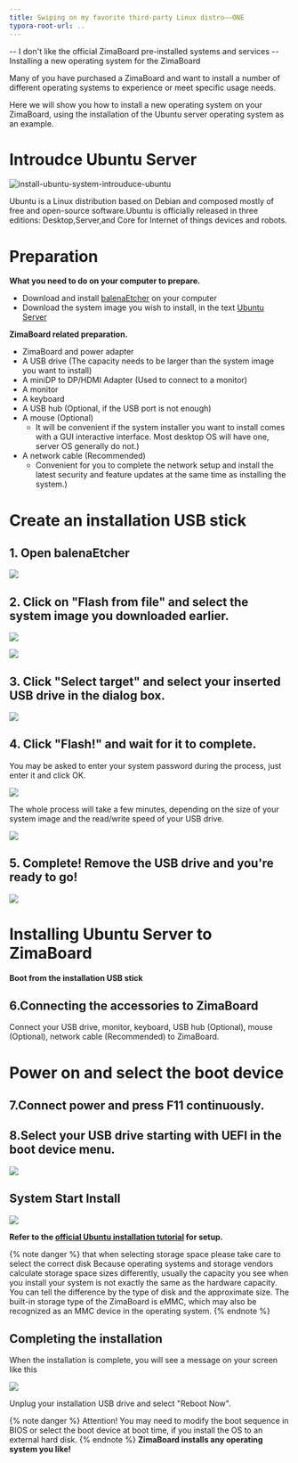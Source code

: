 ```yaml
---
title: Swiping on my favorite third-party Linux distro——ONE
typora-root-url: ..
---
```

-- I don't like the official ZimaBoard pre-installed systems and services
-- Installing a new operating system for the ZimaBoard

Many of you have purchased a ZimaBoard and want to install a number of different operating systems to experience or meet specific usage needs.

Here we will show you how to install a new operating system on your ZimaBoard, using the installation of the Ubuntu server operating system as an example.

# Introudce Ubuntu Server 

![install-ubuntu-system-introuduce-ubuntu](/images/Installing-Ubuntu-System/install-ubuntu-system-introuduce-ubuntu.png)

Ubuntu is a Linux distribution based on Debian and composed mostly of free and open-source software.Ubuntu is officially released in three editions: Desktop,Server,and Core for Internet of things devices and robots.

# Preparation

**What you need to do on your computer to prepare.**
- Download and install [balenaEtcher](https://www.balena.io/etcher/) on your computer
- Download the system image you wish to install, in the text [Ubuntu Server](https://ubuntu.com/download/server)
  

**ZimaBoard related preparation.**

- ZimaBoard and power adapter
- A USB drive (The capacity needs to be larger than the system image you want to install)
- A miniDP to DP/HDMI Adapter (Used to connect to a monitor)
- A monitor
- A keyboard
- A USB hub (Optional, if the USB port is not enough)
- A mouse (Optional)
  - It will be convenient if the system installer you want to install comes with a GUI interactive interface. Most desktop OS will have one, server OS generally do not.)
- A network cable (Recommended)
  - Convenient for you to complete the network setup and install the latest security and feature updates at the same time as installing the system.)

# Create an installation USB stick

## 1.  Open balenaEtcher


![](/images/Installing-Ubuntu-System/install-ubuntu-system-open-balenaetcher.jpg)

## 2. Click on "Flash from file" and select the system image you downloaded earlier.

![](/images/Installing-Ubuntu-System/intall-ubuntu-system-choose-image-in-balenaetcher.png)


![](/images/Installing-Ubuntu-System/install-ubuntu-system-choose-image-in-balenaetcher1.png)

## 3. Click "Select target" and select your inserted USB drive in the dialog box.

![](/images/Installing-Ubuntu-System/install-ubuntu-system-choose-usb-disk.png)

## 4. Click "Flash!" and wait for it to complete.
You may be asked to enter your system password during the process, just enter it and click OK.

![](/images/Installing-Ubuntu-System/install-ubuntu-system-enter-password.png)

The whole process will take a few minutes, depending on the size of your system image and the read/write speed of your USB drive.

![](/images/Installing-Ubuntu-System/install-ubuntu-system-makeing-image.png)

## 5. Complete! Remove the USB drive and you're ready to go!

![](/images/Installing-Ubuntu-System/install-ubuntu-system-image-complete.png)


# Installing Ubuntu Server to ZimaBoard

**Boot from the installation USB stick**

## 6.Connecting the accessories to ZimaBoard

Connect your USB drive, monitor, keyboard, USB hub (Optional), mouse (Optional), network cable (Recommended) to ZimaBoard.


# Power on and select the boot device


## 7.Connect power and press F11 continuously.

## 8.Select your USB drive starting with UEFI in the boot device menu.

![](/images/Installing-Ubuntu-System/intall-ubuntu-system-choose-usb-boot.jpg)

## System Start Install

![](/images/Installing-Ubuntu-System/install-ubintu-system-start-installing.png)

**Refer to the [official Ubuntu installation tutorial](https://ubuntu.com/tutorials/install-ubuntu-server#3-boot-from-install-media) for setup.**


{% note danger %}
that when selecting storage space please take care to select the correct disk
Because operating systems and storage vendors calculate storage space sizes differently, usually the capacity you see when you install your system is not exactly the same as the hardware capacity. You can tell the difference by the type of disk and the approximate size.
The built-in storage type of the ZimaBoard is eMMC, which may also be recognized as an MMC device in the operating system.
{% endnote %}

## Completing the installation

When the installation is complete, you will see a message on your screen like this

![](/images/Installing-Ubuntu-System/install-ubuntu-system-complete-install.png)

Unplug your installation USB drive and select "Reboot Now".


{% note danger %}
Attention! You may need to modify the boot sequence in BIOS or select the boot device at boot time, if you install the OS to an external hard disk.
{% endnote %}
**ZimaBoard installs any operating system you like!**














